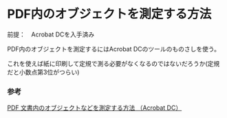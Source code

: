 # PDF内のオブジェクトを測定する方法

前提：　Acrobat DCを入手済み

PDF内のオブジェクトを測定するにはAcrobat DCのツールのものさしを使う。

これを使えば紙に印刷して定規で測る必要がなくなるのではないだろうか(定規だと小数点第3位がつらい)

### 参考

[PDF 文書内のオブジェクトなどを測定する方法 （Acrobat DC）](https://helpx.adobe.com/jp/acrobat/kb/4680.html)